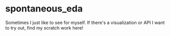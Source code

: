 # spontaneous_eda
Sometimes I just like to see for myself. If there's a visualization or API I want to try out, find my scratch work here!

